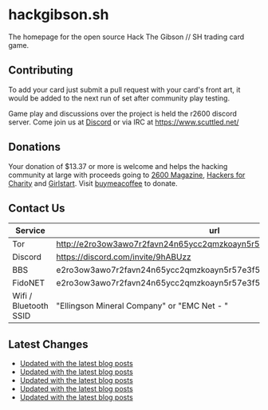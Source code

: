 # hackgibson.sh
The homepage for the open source Hack The Gibson // SH trading card game.


## Contributing

To add your card just submit a pull request with your card's front art, it would be added to the next run of set after community play testing.

Game play and discussions over the project is held the r2600 discord server. Come join us at [Discord](https://discord.com/invite/9hABUzz) or via IRC at https://www.scuttled.net/


## Donations

Your donation of $13.37 or more is welcome and helps the hacking community at large with proceeds going to [2600 Magazine](https://2600.com/), [Hackers for Charity](https://hackersforcharity.org) and [Girlstart](https://girlstart.org).  Visit [buymeacoffee](https://www.buymeacoffee.com/hackgibson.sh) to donate.


## Contact Us

Service | url
-|-
Tor | http://e2ro3ow3awo7r2favn24n65ycc2qmzkoayn5r57e3f56nvjwdcgg32ad.onion
Discord | https://discord.com/invite/9hABUzz
BBS | e2ro3ow3awo7r2favn24n65ycc2qmzkoayn5r57e3f56nvjwdcgg32ad.onion:23
FidoNET | e2ro3ow3awo7r2favn24n65ycc2qmzkoayn5r57e3f56nvjwdcgg32ad.onion:24554
Wifi / Bluetooth SSID | "Ellingson Mineral Company" or "EMC Net - <fidonet address>"

## Latest Changes
<!-- BLOG-POST-LIST:START -->
- [Updated with the latest blog posts](https://github.com/DFW2600/hackgibson.sh/commit/c60f820f3e0ba5f27949c0d8a71aa3cc1758fe14)
- [Updated with the latest blog posts](https://github.com/DFW2600/hackgibson.sh/commit/d4129dfcecd9a9a4f000e66d0cb376f59fba940f)
- [Updated with the latest blog posts](https://github.com/DFW2600/hackgibson.sh/commit/c5989edd69dbbada4ec45099488c1447c83b35ca)
- [Updated with the latest blog posts](https://github.com/DFW2600/hackgibson.sh/commit/874c19780bc08a87a1bf7cf465a840d0353f4a1e)
- [Updated with the latest blog posts](https://github.com/DFW2600/hackgibson.sh/commit/ba771be3418b2dabe0031c68aa501af50bf7aa79)
<!-- BLOG-POST-LIST:END -->
